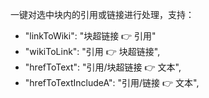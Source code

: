 一键对选中块内的引用或链接进行处理，支持：

- "linkToWiki": "块超链接 👉 引用"
- "wikiToLink": "引用 👉 块超链接",
- "hrefToText": "引用/块超链接 👉 文本",
- "hrefToTextIncludeA": "引用/链接 👉 文本",
